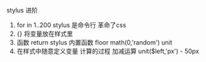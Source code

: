 stylus 进阶
1. for in 1..200
stylus 是命令行 革命了css
2. {} 将变量放在样式里
3. 函数 return 
    stylus 内置函数
    floor math(0,'random')
    unit 
4. 在样式中随意定义变量 计算的过程
    加减运算    unit($left,'px') - 50px